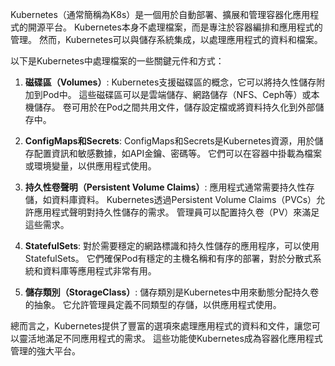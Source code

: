 

Kubernetes（通常簡稱為K8s）是一個用於自動部署、擴展和管理容器化應用程式的開源平台。 Kubernetes本身不處理檔案，而是專注於容器編排和應用程式的管理。 然而，Kubernetes可以與儲存系統集成，以處理應用程式的資料和檔案。

以下是Kubernetes中處理檔案的一些關鍵元件和方式：

1. **磁碟區（Volumes）**: Kubernetes支援磁碟區的概念，它可以將持久性儲存附加到Pod中。 這些磁碟區可以是雲端儲存、網路儲存（NFS、Ceph等）或本機儲存。 卷可用於在Pod之間共用文件，儲存設定檔或將資料持久化到外部儲存中。

2. **ConfigMaps和Secrets**: ConfigMaps和Secrets是Kubernetes資源，用於儲存配置資訊和敏感數據，如API金鑰、密碼等。 它們可以在容器中掛載為檔案或環境變量，以供應用程式使用。

3. **持久性卷聲明（Persistent Volume Claims）**: 應用程式通常需要持久性存儲，如資料庫資料。 Kubernetes透過Persistent Volume Claims（PVCs）允許應用程式聲明對持久性儲存的需求。 管理員可以配置持久卷（PV）來滿足這些需求。

4. **StatefulSets**: 對於需要穩定的網路標識和持久性儲存的應用程序，可以使用StatefulSets。 它們確保Pod有穩定的主機名稱和有序的部署，對於分散式系統和資料庫等應用程式非常有用。

5. **儲存類別（StorageClass）**: 儲存類別是Kubernetes中用來動態分配持久卷的抽象。 它允許管理員定義不同類型的存儲，以供應用程式使用。

總而言之，Kubernetes提供了豐富的選項來處理應用程式的資料和文件，讓您可以靈活地滿足不同應用程式的需求。 這些功能使Kubernetes成為容器化應用程式管理的強大平台。